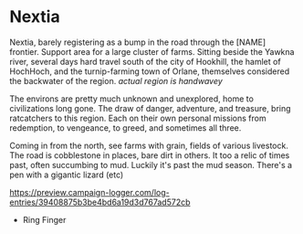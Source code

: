 # Nextia

Nextia, barely registering as a bump in the road through the [NAME]
frontier. Support area for a large cluster of farms. Sitting beside
the Yawkna river, several days hard travel south of the city of Hookhill,
the hamlet of HochHoch, and the turnip-farming town of Orlane, themselves
considered the backwater of the region. _actual region is handwavey_

The environs are pretty much unknown and unexplored, home to
civilizations long gone. The draw of danger, adventure, and treasure,
bring ratcatchers to this region. Each on their own personal missions
from redemption, to vengeance, to greed, and sometimes all three.

Coming in from the north, see farms with grain, fields of various
livestock. The road is cobblestone in places, bare dirt in others. It
too a relic of times past, often succumbing to mud. Luckily it's past
the mud season. There's a pen with a gigantic lizard (etc)

https://preview.campaign-logger.com/log-entries/39408875b3be4bd6a19d3d767ad572cb

* Ring Finger
